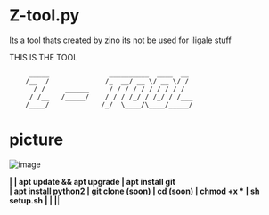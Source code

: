 # Z-tool.py
Its a tool thats created by zino
its not be used for iligale stuff



THIS IS THE TOOL

         _____               __________  ____  __ 
        /__  /              /_  __/ __ \/ __ \/ / 
          / /     ______     / / / / / / / / / /  
         / /__   /_____/    / / / /_/ / /_/ / /___
        /____/             /_/  \____/\____/_____/



# picture
![image](https://github.com/Zinxo3/Z-tool.py/assets/151643629/082f8e7d-1f34-4479-a8b0-03fde567af6f)



 ______________________________________________________________________| 
| apt update && apt upgrade
| apt install git   
| apt install python2
| git clone (soon)
| cd (soon)
| chmod +x *
| sh setup.sh
|
|
|______________________________________________________________________|

